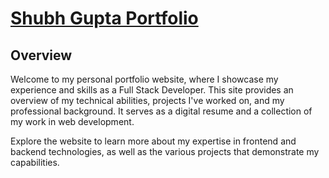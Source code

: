 # [Shubh Gupta Portfolio](https://shubhgupta29.github.io/ShubhGuptaPortfolio/)

## Overview
Welcome to my personal portfolio website, where I showcase my experience and skills as a Full Stack Developer. This site provides an overview of my technical abilities, projects I've worked on, and my professional background. It serves as a digital resume and a collection of my work in web development.

Explore the website to learn more about my expertise in frontend and backend technologies, as well as the various projects that demonstrate my capabilities.
